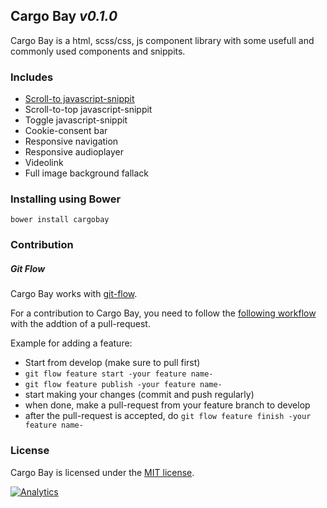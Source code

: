 ## Cargo Bay _v0.1.0_

Cargo Bay is a html, scss/css, js component library with some usefull and commonly used components and snippits.


### Includes
- [Scroll-to javascript-snippit](scroll-to)
- Scroll-to-top javascript-snippit
- Toggle javascript-snippit
- Cookie-consent bar
- Responsive navigation
- Responsive audioplayer
- Videolink
- Full image background fallack



### Installing using Bower
```
bower install cargobay
```


### Contribution

##### Git Flow
Cargo Bay works with [git-flow](https://github.com/nvie/gitflow).

For a contribution to Cargo Bay, you need to follow the [following workflow](https://github.com/nvie/gitflow#initialization) with the addtion of a pull-request.

Example for adding a feature:
- Start from develop (make sure to pull first)
- `git flow feature start -your feature name-`
- `git flow feature publish -your feature name-`
- start making your changes (commit and push regularly)
- when done, make a pull-request from your feature branch to develop
- after the pull-request is accepted, do `git flow feature finish -your feature name-`


### License
Cargo Bay is licensed under the [MIT license](http://opensource.org/licenses/MIT).


[![Analytics](https://ga-beacon.appspot.com/UA-3160735-7/Kunstmaan/cargobay)](https://github.com/igrigorik/ga-beacon)
